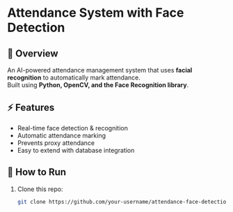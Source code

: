 # Attendance System with Face Detection

## 📌 Overview
An AI-powered attendance management system that uses **facial recognition** to automatically mark attendance.  
Built using **Python, OpenCV, and the Face Recognition library**.

## ⚡ Features
- Real-time face detection & recognition
- Automatic attendance marking
- Prevents proxy attendance
- Easy to extend with database integration

## 🚀 How to Run
1. Clone this repo:
   ```bash
   git clone https://github.com/your-username/attendance-face-detection.git
